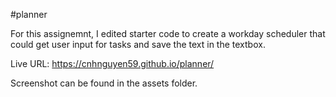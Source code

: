 #planner

For this assignemnt, I edited starter code to create a workday scheduler that could get user input for tasks and save the text in the textbox.

Live URL: https://cnhnguyen59.github.io/planner/

Screenshot can be found in the assets folder.
